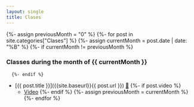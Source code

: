 ```yaml
---
layout: single
title: Clases
---
```


  {%- assign previousMonth = "0" %}
  {%- for post in site.categories["Clases"] %}
     {%- assign currentMonth = post.date | date: "%B" %}
      {%- if currentMonth != previousMonth %}

### Classes during the month of {{ currentMonth }}

      {%- endif %}
* [{{ post.title }}]({{site.baseurl}}{{ post.url }})  [📝]({{site.organization.master}}/{{post.path}})
  {%- if post.video %} 
  * [Vídeo]({{post.video}}) 
  {%- endif %}
      {%- assign previousMonth = currentMonth %}
  {%- endfor %}

<!--stackedit_data:
eyJoaXN0b3J5IjpbLTk3MTE2Njg1MF19
-->